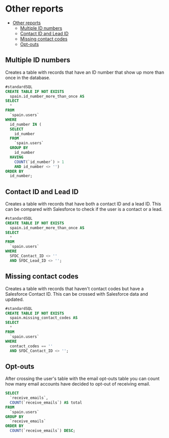 # Other reports

<!-- TOC -->

- [Other reports](#other-reports)
    - [Multiple ID numbers](#multiple-id-numbers)
    - [Contact ID and Lead ID](#contact-id-and-lead-id)
    - [Missing contact codes](#missing-contact-codes)
    - [Opt-outs](#opt-outs)

<!-- /TOC -->

## Multiple ID numbers

Creates a table with records that have an ID number that show up more than once in the database.

```sql
#standardSQL
CREATE TABLE IF NOT EXISTS
  spain.id_number_more_than_once AS
SELECT
  *
FROM
  `spain.users`
WHERE
  id_number IN (
  SELECT
    id_number
  FROM
    `spain.users`
  GROUP BY
    id_number
  HAVING
    COUNT(`id_number`) > 1
    AND id_number <> '')
ORDER BY
  id_number;
```

## Contact ID and Lead ID

Creates a table with records that have both a contact ID and a lead ID.
This can be compared with Salesforce to check if the user is a contact or a lead.

```sql
#standardSQL
CREATE TABLE IF NOT EXISTS
  spain.id_number_more_than_once AS
SELECT
  *
FROM
  `spain.users`
WHERE
  SFDC_Contact_ID <> ''
  AND SFDC_Lead_ID <> '';
```

## Missing contact codes

Creates a table with records that haven't contact codes but have a Salesforce Contact ID.
This can be crossed with Salesforce data and updated.

```sql
#standardSQL
CREATE TABLE IF NOT EXISTS
  spain.missing_contact_codes AS
SELECT
  *
FROM
  `spain.users`
WHERE
  contact_codes == ''
  AND SFDC_Contact_ID <> '';
```

## Opt-outs

After crossing the user's table with the email opt-outs table you can count how many email accounts have decided to opt-out of receiving email.

```sql
SELECT
  `receive_emails`,
  COUNT(`receive_emails`) AS total
FROM
  `spain.users`
GROUP BY
  `receive_emails`
ORDER BY
  COUNT(`receive_emails`) DESC;
```
